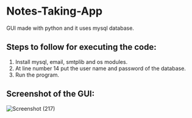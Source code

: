 # Notes-Taking-App
GUI made with python and it uses mysql database.

## Steps to follow for executing the code:
1. Install mysql, email, smtplib and os modules.
2. At line number 14 put the user name and password of the database.
3. Run the program.

## Screenshot of the GUI:
![Screenshot (217)](https://user-images.githubusercontent.com/66907275/129683352-2702c808-24bf-4206-bd65-f0f922383364.png)

